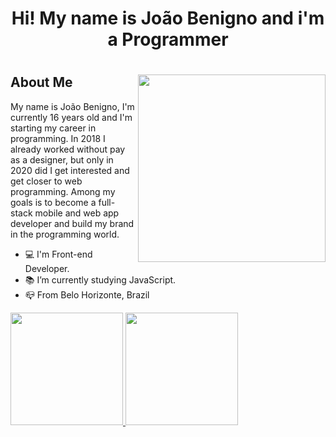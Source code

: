 <h1 align="center"> Hi! My name is João Benigno and i'm a Programmer <h1>

<img src="https://isometric.online/wp-content/uploads/2019/07/Coding_SVG.svg" min-width="300px" max-width="300px" width="300px" align="right" alt="">

## About Me

My name is João Benigno, I'm currently 16 years old and I'm starting my career in programming. In 2018 I already worked without pay as a designer, but only in 2020 did I get interested and get closer to web programming. Among my goals is to become a full-stack mobile and web app developer and build my brand in the programming world.

- 💻 I'm Front-end Developer.
- 📚 I’m currently studying JavaScript.
- 📪 From Belo Horizonte, Brazil

<div>
  <a href="https://github.com/joaobenigno">
  <img height="180em" src="https://github-readme-stats.vercel.app/api?username=joaobenigno&show_icons=true&theme=omni&include_all_commits=true&count_private=true"/>
  <img height="180em" src="https://github-readme-stats.vercel.app/api/top-langs/?username=joaobenigno&layout=compact&langs_count=7&theme=omni"/>
</div>


